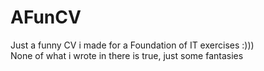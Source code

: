 # AFunCV
Just a funny CV i made for a Foundation of IT exercises :)))
<br />None of what i wrote in there is true, just some fantasies
